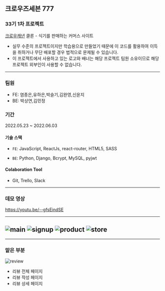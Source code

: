 ## 크로우즈세븐 777

### 33기 1차 프로젝트
[크로우캐년](https://crowcanyon.co.kr/index.html) 클론 - 식기를 판매하는 커머스 사이트
- 실무 수준의 프로젝트이지만 학습용으로 만들었기 때문에 이 코드를 활용하여 이득을 취하거나 무단 배포할 경우 법적으로 문제될 수 있습니다.
- 이 프로젝트에서 사용하고 있는 로고와 배너는 해당 프로젝트 팀원 소유이므로 해당 프로젝트 외부인이 사용할 수 없습니다.
---

### 팀원

- FE: 염종은,유하은,박슬기,김완영,신윤지
- BE: 박상연,김민정

### 기간
2022.05.23 ~ 2022.06.03

#### 기술 스택

- `FE`: JavaScript, ReactJs, react-router, HTML5, SASS

- `BE`: Python, Django, Bcrypt, MySQL, pyjwt

#### Colaboration Tool

- Git, Trello, Slack

---

### 데모 영상

https://youtu.be/--gfsEindSE

---
![main](https://user-images.githubusercontent.com/75124027/172108569-1b9e23d0-ee64-4c53-b568-467ad1f42b72.gif)
![signup](https://user-images.githubusercontent.com/75124027/172182143-b47564f6-dfaf-4b4e-a202-185a7566225e.gif)
![product](https://user-images.githubusercontent.com/75124027/172182105-d5b75b63-10ec-4cc9-bf50-1cebd47827bc.gif)
![store](https://user-images.githubusercontent.com/75124027/172110770-a0c653d1-6746-4e21-b03c-8a56bccd66f7.gif)
---
---

### 맡은 부분

![review](https://user-images.githubusercontent.com/75124027/172111705-61c0e22a-60fc-419e-87cb-923bd13e79c0.gif)

- 리뷰 전체 페이지
- 리뷰 작성 페이지
- 리뷰 상세 페이지
